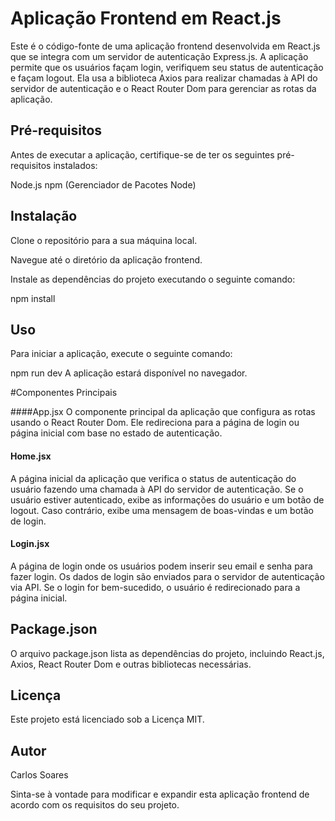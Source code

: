 # Aplicação Frontend em React.js
Este é o código-fonte de uma aplicação frontend desenvolvida em React.js que se integra com um servidor de autenticação Express.js. A aplicação permite que os usuários façam login, verifiquem seu status de autenticação e façam logout. Ela usa a biblioteca Axios para realizar chamadas à API do servidor de autenticação e o React Router Dom para gerenciar as rotas da aplicação.

## Pré-requisitos
Antes de executar a aplicação, certifique-se de ter os seguintes pré-requisitos instalados:

Node.js
npm (Gerenciador de Pacotes Node)

## Instalação
Clone o repositório para a sua máquina local.

Navegue até o diretório da aplicação frontend.

Instale as dependências do projeto executando o seguinte comando:

npm install

## Uso
Para iniciar a aplicação, execute o seguinte comando:

npm run dev
A aplicação estará disponível no navegador.

#Componentes Principais

####App.jsx
O componente principal da aplicação que configura as rotas usando o React Router Dom. Ele redireciona para a página de login ou página inicial com base no estado de autenticação.

#### Home.jsx
A página inicial da aplicação que verifica o status de autenticação do usuário fazendo uma chamada à API do servidor de autenticação. Se o usuário estiver autenticado, exibe as informações do usuário e um botão de logout. Caso contrário, exibe uma mensagem de boas-vindas e um botão de login.

#### Login.jsx
A página de login onde os usuários podem inserir seu email e senha para fazer login. Os dados de login são enviados para o servidor de autenticação via API. Se o login for bem-sucedido, o usuário é redirecionado para a página inicial.

## Package.json
O arquivo package.json lista as dependências do projeto, incluindo React.js, Axios, React Router Dom e outras bibliotecas necessárias.

## Licença
Este projeto está licenciado sob a Licença MIT.

## Autor
Carlos Soares

Sinta-se à vontade para modificar e expandir esta aplicação frontend de acordo com os requisitos do seu projeto.

